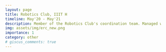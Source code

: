 ```yaml
---
layout: page
title: Robotics Club, IIIT H
timeline: May'20 - May'21
description: Member of the Robotics Club's coordination team. Managed workshops and competetions over the academic year.
img: assets/img/erc_new.png
importance: 1
category: other
# giscus_comments: true
---
```


